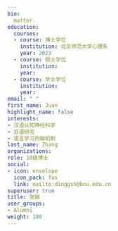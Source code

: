 ```yaml
---
bio: 
  matter.
education:
  courses:
  - course: 博士学位
    institution: 北京师范大学心理系
    year: 2023
  - course: 硕士学位
    institution: 
    year: 
  - course: 学士学位
    institution: 
    year: 
email: " "
first_name: Juan
highlight_name: false
interests:
- 汉语认知神经科学
- 双语研究
- 语言学习的脑机制
last_name: Zhang
organizations:
role: 18级博士
social:
- icon: envelope
  icon_pack: fas
  link: mailto:dinggsh@bnu.edu.cn
superuser: true
title: 张娟
user_groups:
- Alumni
weight: 180
---
```

